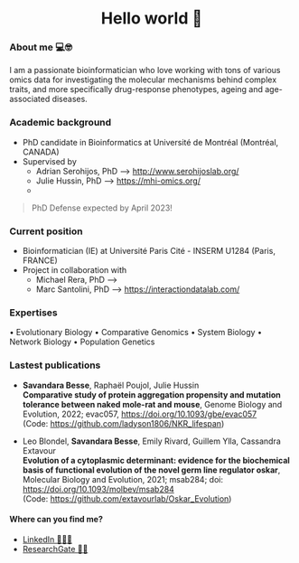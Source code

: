 
<h1 align="center">Hello world 👋</h1>

### About me 💻🤓 
I am a passionate bioinformatician who love working with tons of various omics data for investigating the molecular mechanisms behind complex traits, and more specifically drug-response phenotypes, ageing and age-associated diseases. 

### Academic background
- PhD candidate in Bioinformatics at Université de Montréal (Montréal, CANADA)
- Supervised by 
  - Adrian Serohijos, PhD --> http://www.serohijoslab.org/
  - Julie Hussin, PhD --> https://mhi-omics.org/
  - 
> PhD Defense expected by April 2023!

### Current position 
- Bioinformatician (IE) at Université Paris Cité - INSERM U1284 (Paris, FRANCE)
- Project in collaboration with
  - Michael Rera, PhD -->
  - Marc Santolini, PhD --> https://interactiondatalab.com/


### Expertises
$\bullet$ Evolutionary Biology $\bullet$ Comparative Genomics $\bullet$ System Biology 
$\bullet$ Network Biology $\bullet$ Population Genetics 


### Lastest publications

- **Savandara Besse**, Raphaël Poujol, Julie Hussin <br> 
__Comparative study of protein aggregation propensity and mutation tolerance between naked mole-rat and mouse__, Genome Biology and Evolution, 2022; evac057, https://doi.org/10.1093/gbe/evac057
<br> (Code: https://github.com/ladyson1806/NKR_lifespan)

- Leo Blondel, **Savandara Besse**, Emily Rivard, Guillem Ylla, Cassandra  Extavour <br>
__Evolution of a cytoplasmic determinant: evidence for the biochemical basis of functional evolution of the novel germ line regulator oskar__, Molecular Biology and Evolution, 2021; msab284; doi: https://doi.org/10.1093/molbev/msab284 
<br> (Code: https://github.com/extavourlab/Oskar_Evolution)


#### Where can you find me?
- <a href='https://www.linkedin.com/in/savandara-besse'>LinkedIn 👨🏽‍💻</a>
- <a href='https://www.researchgate.net/profile/Savandara-Besse'>ResearchGate 👩‍🔬</a>
